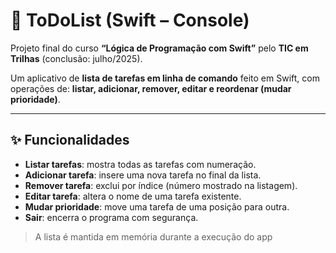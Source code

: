# 📝 ToDoList (Swift – Console)

Projeto final do curso **“Lógica de Programação com Swift”** pelo **TIC em Trilhas** (conclusão: julho/2025).

Um aplicativo de **lista de tarefas em linha de comando** feito em Swift, com operações de:
**listar, adicionar, remover, editar e reordenar (mudar prioridade)**.

---

## ✨ Funcionalidades

- **Listar tarefas**: mostra todas as tarefas com numeração.
- **Adicionar tarefa**: insere uma nova tarefa no final da lista.
- **Remover tarefa**: exclui por índice (número mostrado na listagem).
- **Editar tarefa**: altera o nome de uma tarefa existente.
- **Mudar prioridade**: move uma tarefa de uma posição para outra.
- **Sair**: encerra o programa com segurança.

> A lista é mantida em memória durante a execução do app
